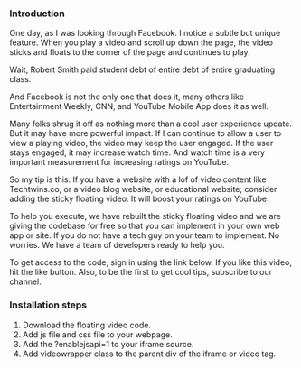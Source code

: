 

### Introduction

One day, as I was looking through Facebook. I notice a subtle but unique feature. When you play a video and scroll up down the page, the video sticks and floats to the corner of the page and continues to play.

Wait, Robert Smith paid student debt of entire debt of entire graduating class.


And Facebook is not the only one that does it, many others like Entertainment Weekly, CNN, and YouTube Mobile App does it as well.

Many folks shrug it off as nothing more than a cool user experience update. But it may have more powerful impact. If I can continue to allow a user to view a playing video, the video may keep the user engaged. If the user stays engaged, it may increase watch time. And watch time is a very important measurement for increasing ratings on YouTube.

So my tip is this: If you have a website with a lof of video content like Techtwins.co, or a video blog website, or educational website; consider adding the sticky floating video. It will boost your ratings on YouTube.

To help you execute, we have rebuilt the sticky floating video and we are giving the codebase for free so that you can implement in your own web app or site. If you do not have a tech guy on your team to implement. No worries. We have a team of developers ready to help you.

To get access to the code, sign in using the link below. If you like this video, hit the like button. Also, to be the first to get cool tips, subscribe to our channel.

### Installation steps

1. Download the floating video code.
2. Add js file and css file to your webpage.
3. Add the ?enablejsapi=1 to your iframe source.
4. Add videowrapper class to the parent div of the iframe or video tag.
